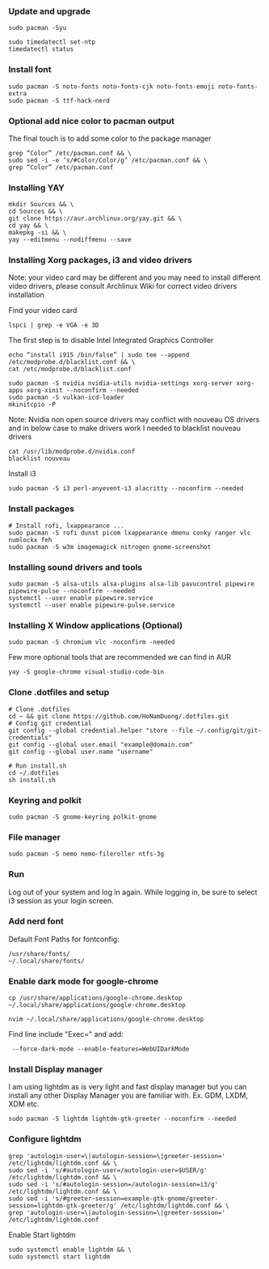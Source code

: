 ### Update and upgrade

    sudo pacman -Syu

    sudo timedatectl set-ntp
    timedatectl status

### Install font

    sudo pacman -S noto-fonts noto-fonts-cjk noto-fonts-emoji noto-fonts-extra
    sudo pacman -S ttf-hack-nerd

### Optional add nice color to pacman output

The final touch is to add some color to the package manager

    grep “Color” /etc/pacman.conf && \
    sudo sed -i -e ‘s/#Color/Color/g’ /etc/pacman.conf && \
    grep “Color” /etc/pacman.conf

### Installing YAY

    mkdir Sources && \
    cd Sources && \
    git clone https://aur.archlinux.org/yay.git && \
    cd yay && \
    makepkg -si && \
    yay --editmenu --nodiffmenu --save

### Installing Xorg packages, i3 and video drivers

Note: your video card may be different and you may need to install different video drivers, please consult Archlinux Wiki for correct video drivers installation

Find your video card

    lspci | grep -e VGA -e 3D

The first step is to disable Intel Integrated Graphics Controller

    echo “install i915 /bin/false” | sudo tee --append /etc/modprobe.d/blacklist.conf && \
    cat /etc/modprobe.d/blacklist.conf

    sudo pacman -S nvidia nvidia-utils nvidia-settings xorg-server xorg-apps xorg-xinit --noconfirm --needed
    sudo pacman -S vulkan-icd-loader
    mkinitcpio -P

Note: Nvidia non open source drivers may conflict with nouveau OS drivers and in below case to make drivers work I needed to blacklist nouveau drivers

    cat /usr/lib/modprobe.d/nvidia.conf
    blacklist nouveau

Install i3

    sudo pacman -S i3 perl-anyevent-i3 alacritty --noconfirm --needed

### Install packages

    # Install rofi, lxappearance ...
    sudo pacman -S rofi dunst picom lxappearance dmenu conky ranger vlc numlockx feh
    sudo pacman -S w3m imagemagick nitrogen gnome-screenshot

### Installing sound drivers and tools

    sudo pacman -S alsa-utils alsa-plugins alsa-lib pavucontrol pipewire pipewire-pulse --noconfirm --needed
    systemctl --user enable pipewire.service
    systemctl --user enable pipewire-pulse.service

### Installing X Window applications (Optional)

    sudo pacman -S chromium vlc -noconfirm -needed

Few more optional tools that are recommended we can find in AUR

    yay -S google-chrome visual-studio-code-bin

### Clone .dotfiles and setup

    # Clone .dotfiles
    cd ~ && git clone https://github.com/HoNamDuong/.dotfiles.git
    # Config git credential
    git config --global credential.helper "store --file ~/.config/git/git-credentials"
    git config --global user.email "example@domain.com"
    git config --global user.name "username"

    # Run install.sh
    cd ~/.dotfiles
    sh install.sh

### Keyring and polkit

    sudo pacman -S gnome-keyring polkit-gnome

### File manager

    sudo pacman -S nemo nemo-fileroller ntfs-3g

### Run

Log out of your system and log in again. While logging in, be sure to select i3 session as your login screen.

### Add nerd font

Default Font Paths for fontconfig:

    /usr/share/fonts/
    ~/.local/share/fonts/

### Enable dark mode for google-chrome

    cp /usr/share/applications/google-chrome.desktop ~/.local/share/applications/google-chrome.desktop

    nvim ~/.local/share/applications/google-chrome.desktop

Find line include "Exec=" and add:

     --force-dark-mode --enable-features=WebUIDarkMode

### Install Display manager

I am using lightdm as is very light and fast display manager but you can install any other Display Manager you are familiar with. Ex. GDM, LXDM, XDM etc.

    sudo pacman -S lightdm lightdm-gtk-greeter --noconfirm --needed

### Configure lightdm

    grep 'autologin-user=\|autologin-session=\|greeter-session=' /etc/lightdm/lightdm.conf && \
    sudo sed -i 's/#autologin-user=/autologin-user=$USER/g' /etc/lightdm/lightdm.conf && \
    sudo sed -i 's/#autologin-session=/autologin-session=i3/g' /etc/lightdm/lightdm.conf && \
    sudo sed -i 's/#greeter-session=example-gtk-gnome/greeter-session=lightdm-gtk-greeter/g' /etc/lightdm/lightdm.conf && \
    grep 'autologin-user=\|autologin-session=\|greeter-session=' /etc/lightdm/lightdm.conf

Enable Start lightdm

    sudo systemctl enable lightdm && \
    sudo systemctl start lightdm
